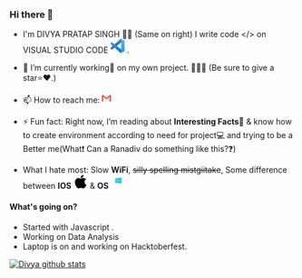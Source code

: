 ### Hi there 👋

<!-- <p align="center">
<img src="../../blob/master/src/avatars.png" alt="Avatar"/>
</p> -->

- I'm DIVYA PRATAP SINGH 🧒🏻 (Same on right) I write code </> on VISUAL STUDIO CODE <img src="src/vs code.png" width="25"> .

 - 🔭 I’m currently working💼 on my own project. 📝🌳🌲 (Be sure to give a star⭐️❤️.)
 - 📫 How to reach me: [![Mail 📩📧](src/gmail.png)](mailto:divyapratap589@gmail.com)
 - ⚡️ Fun fact: Right now, I’m reading about **Interesting Facts**📒 & know how to create environment according to need for project💻 and trying to be a Better me(What❗️ Can a Ranadiv do something like this?❓)
 - What I hate most: Slow **WiFi**,  ~~silly spelling mistgiitake~~, Some difference between **IOS** <img src="src/IOS.png" width="25">  & **OS** <img src="src/OS.png" width="25"> 

#### What's going on?
 - Started with Javascript .
 - Working on Data Analysis
 - Laptop is on and working on Hacktoberfest.

[![Divya github stats](https://github-readme-stats.vercel.app/api?username=Ranadiv&count_private=true&show_icons=true&theme=radical)](https://github.com/anuraghazra/github-readme-stats)
<!-- #### Do you have any blog?
Yup we got you covered i am too much excited.
There is a too long story how this came to life. The story will be in about section. Wanna visit, just click on this👇👇.
<p align="center">
  <a href="https://blog.darkraspberry.me"><img src="../../blob/master/src/blog.png" alt="blog" /><a>
</p> -->
